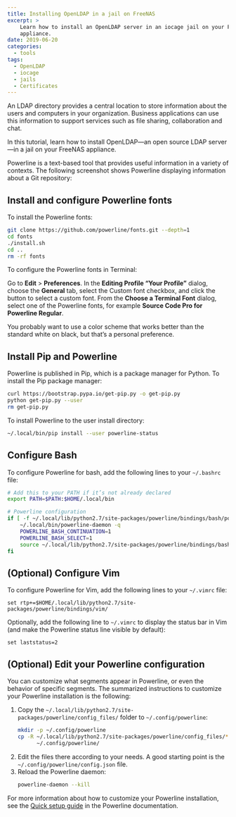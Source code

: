 ```yaml
---
title: Installing OpenLDAP in a jail on FreeNAS
excerpt: >
    Learn how to install an OpenLDAP server in an iocage jail on your FreeNAS
    appliance.
date: 2019-06-20
categories:
  - tools
tags:
  - OpenLDAP
  - iocage
  - jails
  - Certificates
---
```


An LDAP directory provides a central location to store information about the
users and computers in your organization. Business applications can use this
information to support services such as file sharing, collaboration and chat.

In this tutorial, learn how to install OpenLDAP—an open source LDAP server—in a
jail on your FreeNAS appliance.


Powerline is a text-based tool that provides useful information in a variety of
contexts. The following screenshot shows Powerline displaying information about
a Git repository:

## Install and configure Powerline fonts

To install the Powerline fonts:

```sh
git clone https://github.com/powerline/fonts.git --depth=1
cd fonts
./install.sh
cd ..
rm -rf fonts
```

To configure the Powerline fonts in Terminal:

Go to **Edit** > **Preferences**. In the **Editing Profile “Your Profile”**
dialog, choose the **General** tab, select the Custom font checkbox, and click
the button to select a custom font. From the **Choose a Terminal Font** dialog,
select one of the Powerline fonts, for example **Source Code Pro for Powerline
Regular**.

You probably want to use a color scheme that works better than the standard
white on black, but that’s a personal preference.

## Install Pip and Powerline

Powerline is published in Pip, which is a package manager for Python. To install
the Pip package manager:

```sh
curl https://bootstrap.pypa.io/get-pip.py -o get-pip.py
python get-pip.py --user
rm get-pip.py
```

To install Powerline to the user install directory:

```sh
~/.local/bin/pip install --user powerline-status
```

## Configure Bash

To configure Powerline for bash, add the following lines to your `~/.bashrc`
file:

```sh
# Add this to your PATH if it’s not already declared
export PATH=$PATH:$HOME/.local/bin

# Powerline configuration
if [ -f ~/.local/lib/python2.7/site-packages/powerline/bindings/bash/powerline.sh ]; then
    ~/.local/bin/powerline-daemon -q
    POWERLINE_BASH_CONTINUATION=1
    POWERLINE_BASH_SELECT=1
    source ~/.local/lib/python2.7/site-packages/powerline/bindings/bash/powerline.sh
fi
```

## (Optional) Configure Vim

To configure Powerline for Vim, add the following lines to your `~/.vimrc` file:

```vim
set rtp+=$HOME/.local/lib/python2.7/site-packages/powerline/bindings/vim/
```

Optionally, add the following line to `~/.vimrc` to display the status bar in Vim
(and make the Powerline status line visible by default):

```vim
set laststatus=2
```

## (Optional) Edit your Powerline configuration

You can customize what segments appear in Powerline, or even the behavior of
specific segments. The summarized instructions to customize your Powerline
installation is the following:

1. Copy the `~/.local/lib/python2.7/site-packages/powerline/config_files/`
   folder to `~/.config/powerline`:
   ```sh
   mkdir -p ~/.config/powerline
   cp -R ~/.local/lib/python2.7/site-packages/powerline/config_files/* \
         ~/.config/powerline/
   ```
1. Edit the files there according to your needs. A good starting point is the
   `~/.config/powerline/config.json` file.
1. Reload the Powerline daemon:
   ```sh
   powerline-daemon --kill
   ```

For more information about how to customize your Powerline installation, see the
[Quick setup guide][0] in the Powerline documentation.

[0]:https://powerline.readthedocs.io/en/master/configuration.html#quick-guide
[demo]:/assets/images/powerline-demo.gif
